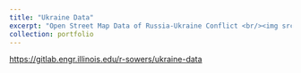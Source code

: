 ```yaml
---
title: "Ukraine Data"
excerpt: "Open Street Map Data of Russia-Ukraine Conflict <br/><img src='/images/heatmap.png'>"
collection: portfolio
---
```

https://gitlab.engr.illinois.edu/r-sowers/ukraine-data

